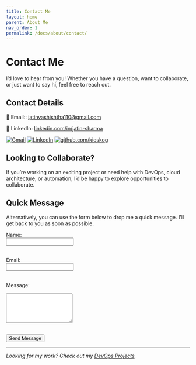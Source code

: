 ```yaml
---
title: Contact Me
layout: home
parent: About Me
nav_order: 1
permalink: /docs/about/contact/
---
```


# Contact Me

I’d love to hear from you! Whether you have a question, want to collaborate, or just want to say hi, feel free to reach out.

## Contact Details

📧 Email:: [jatinvashishtha110@gmail.com](mailto:jatinvashishtha110@gmail.com)

💼 LinkedIn: [linkedin.com/in/jatin-sharma](https://www.linkedin.com/in/jatin-devops/)

[![Gmail](https://img.shields.io/badge/Gmail-D14836?style=for-the-badge&logo=gmail&logoColor=white)](mailto:jatinvashishtha110@gmail.com)
[![LinkedIn](https://img.shields.io/badge/LinkedIn-0077B5?style=for-the-badge&logo=linkedin&logoColor=white)](https://www.linkedin.com/in/jatin-devops/)
[![github.com/kioskog](https://img.shields.io/badge/GitHub-100000?style=for-the-badge&logo=github&logoColor=white)](https://github.com/kioskog)

## Looking to Collaborate?

If you’re working on an exciting project or need help with DevOps, cloud architecture, or automation, I’d be happy to explore opportunities to collaborate.

## Quick Message

Alternatively, you can use the form below to drop me a quick message. I'll get back to you as soon as possible.

<form action="https://formspree.io/f/xldekddk" method="POST">
  <label for="name">Name:</label><br>
  <input type="text" id="name" name="name" required><br><br>
  
  <label for="email">Email:</label><br>
  <input type="email" id="email" name="_replyto" required><br><br>
  
  <label for="message">Message:</label><br>
  <textarea id="message" name="message" rows="5" required></textarea><br><br>
  
  <button type="submit">Send Message</button>
</form>

---

_Looking for my work? Check out my [DevOps Projects](./contact.md)._
